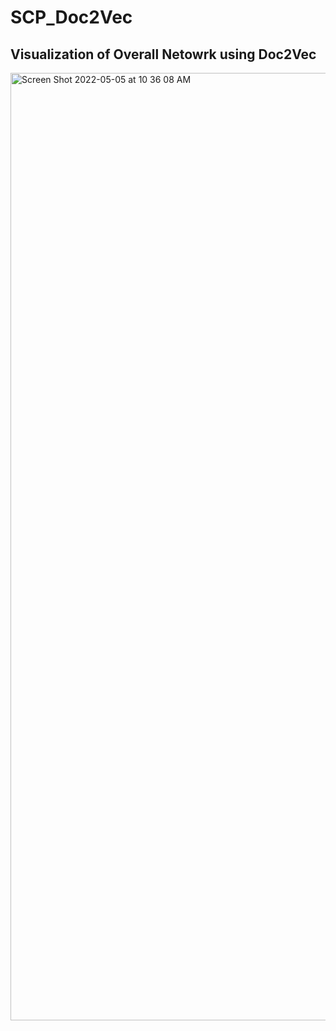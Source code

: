 # SCP_Doc2Vec
## Visualization of Overall Netowrk using Doc2Vec
<img width="1516" alt="Screen Shot 2022-05-05 at 10 36 08 AM" src="https://user-images.githubusercontent.com/104944027/166980697-a8f35ffd-6bb2-4deb-ab11-0286b34d5237.png">
 
